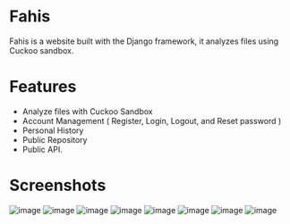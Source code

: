 # Fahis
Fahis is a website built with the Django framework, it analyzes files
using Cuckoo sandbox.
# Features  
- Analyze files with Cuckoo Sandbox
- Account Management ( Register, Login, Logout, and
Reset password )
- Personal History
- Public Repository
- Public API.
# Screenshots
![image](https://user-images.githubusercontent.com/121561626/227507204-514a2b36-1dbe-4cf3-92f1-8022921ad6e5.png)
![image](https://user-images.githubusercontent.com/121561626/227507321-d119004c-8828-43a3-bd2d-6a5434b74fc9.png)
![image](https://user-images.githubusercontent.com/121561626/227509733-afad2e8b-0aa7-41d9-a57c-9d412d00f303.png)
![image](https://user-images.githubusercontent.com/121561626/227509868-1616887f-c915-4ff0-bf17-73fbac6e6188.png)
![image](https://user-images.githubusercontent.com/93190617/227510622-2b105519-b1d1-476c-bcad-aff640c342b1.png)
![image](https://user-images.githubusercontent.com/93190617/227511199-92979ed5-ff27-4146-ac6e-8e2713ae0acd.png)
![image](https://user-images.githubusercontent.com/93190617/227511356-225af547-a0d5-4146-aeaf-6eeb4fbb3a63.png)
![image](https://user-images.githubusercontent.com/93190617/227511283-be260a23-8032-48d1-ad68-c7c119218992.png)

